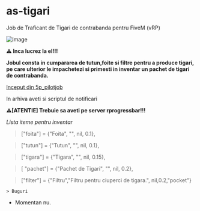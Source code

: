 # as-tigari
Job de Traficant de Tigari de contrabanda pentru FiveM (vRP)

![image](https://github.com/spiry32/as-tigari/assets/103727459/af0d8605-2fb9-46d0-81d2-34d1549c1b90)

**⚠ Inca lucrez la el!!!**

**Jobul consta in cumpararea de tutun,foite si filtre pentru a produce tigari, pe care ulterior le impachetezi si primesti in inventar un pachet de tigari de contrabanda.**

[Inceput din 5p_pilotjob]([https://github.com/mariangXzyy/](https://github.com/5Point-Resources/5p_pilotjob))

In arhiva aveti si scriptul de notificari

**⚠[ATENTIE] Trebuie sa aveti pe server rprogressbar!!!**

_Lista iteme pentru inventar_

> ["foita"] = {"Foita", "", nil, 0.1},

> ["tutun"] = {"Tutun", "", nil, 0.1}, 

> ["tigara"] = {"Tigara", "", nil, 0.15},

> [ "pachet"] = {"Pachet de Tigari", "", nil, 0.2},

> ["filter"] = {"Filtru","Filtru pentru ciuperci de tigara.", nil,0.2,"pocket"}

``> Buguri``
* Momentan nu.
